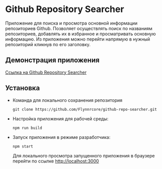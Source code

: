 # Github Repository Searcher
Приложение для поиска и просмотра основной информации репозиториев Github.
Позволяет осуществлять поиск по названиям репозиториев, добавлять их в избранное и просматривать основную информацию. Из приложения можно перейти напрямую в нужный репозиторий кликнув по его заголовку. 

## Демонстрация приложения
[Ссылка на Github Repository Searcher](https://github-repo-searcher.vercel.app)

## Установка 
- Команда для локального сохранения репозитория  
  ```
  git clone https://github.com/Flynnrcore/github-repo-searcher.git
  ```
- Настройка приложения для рабочей среды:
  ```
  npm run build
  ```
- Запуск приложения в режиме разработчика:
  ```
  npm start
  ```
  Для локального просмотра запущенного приложения в браузере перейти по ссылке [http://localhost:3000](http://localhost:3000)
